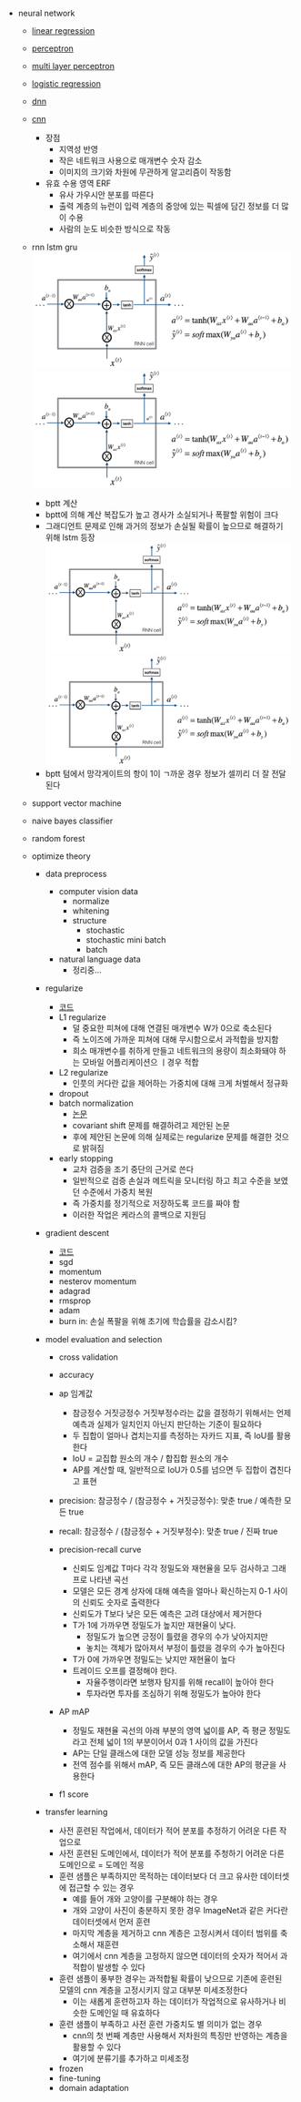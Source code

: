 - neural network
	- [linear regression](./nn)
	- [perceptron](./nn)
	- [multi layer perceptron](./nn)
	- [logistic regression](./nn)
	- [dnn](./dnn)
	- [cnn](./cnn)
		- 장점
			- 지역성 반영
			- 작은 네트워크 사용으로 매개변수 숫자 감소
			- 이미지의 크기와 차원에 무관하게 알고리즘이 작동함
		- 유효 수용 영역 ERF
			- 유사 가우시안 분포를 따른다
			- 출력 계층의 뉴런이 입력 계층의 중앙에 있는 픽셀에 담긴 정보를 더 많이 수용
			- 사람의 눈도 비슷한 방식으로 작동
	- rnn lstm gru
	  ![rnn 구조](./rnn/rnn.png)
	  ![rnn 논문](./rnn/rnn.png)
		- bptt 계산
		- bptt에 의해 계산 복잡도가 높고 경사가 소실되거나 폭팔할 위험이 크다
		- 그래디언트 문제로 인해 과거의 정보가 손실될 확률이 높으므로 해결하기 위해 lstm 등장
		  ![lstm 구조](./rnn/rnn.png)
		  ![lstm 논문](./rnn/rnn.png)
		- bptt 텀에서 망각게이트의 항이 1이 ㄱ까운 경우 정보가 셀끼리 더 잘 전달된다

	- support vector machine
	- naive bayes classifier
	- random forest

	- optimize theory
		- data preprocess
			- computer vision data
				- normalize
				- whitening
				- structure
					- stochastic
					- stochastic mini batch
					- batch
			- natural language data
				- 정리중...

		- regularize
			- [코드](./neural_network/variations_of_regularize_by_lenet5.py)
			- L1 regularize
				- 덜 중요한 피쳐에 대해 연결된 매개변수 W가 0으로 축소된다
				- 즉 노이즈에 가까운 피쳐에 대해 무시함으로서 과적합을 방지함
				- 희소 매개변수를 취하게 만들고 네트워크의 용량이 최소화돼야 하는 모바일 어플리케이션으 ㅣ경우 적합
			- L2 regularize
				- 인풋의 커다란 값을 제어하는 가중치에 대해 크게 처벌해서 정규화
			- dropout
			- batch normalization
				- [논문](./paper/batch_normalization.pdf)
				- covariant shift 문제를 해결하려고 제안된 논문
				- 후에 제안된 논문에 의해 실제로는 regularize 문제를 해결한 것으로 밝혀짐
			- early stopping
				- 교차 검증을 조기 중단의 근거로 쓴다
				- 일반적으로 검증 손실과 메트릭을 모니터링 하고 최고 수준을 보였던 수준에서 가중치 복원
				- 즉 가중치를 정기적으로 저장하도록 코드를 짜야 함
				- 이러한 작업은 케라스의 콜백으로 지원딤

		- gradient descent
			- [코드](./neural_network/variations_of_optimizer_by_lenet5.py)
			- sgd
			- momentum
			- nesterov momentum
			- adagrad
			- rmsprop
			- adam
			- burn in: 손실 폭팔을 위해 초기에 학습률을 감소시킴?

		- model evaluation and selection
			- cross validation

			- accuracy

			- ap 임계값
				- 참긍정수 거짓긍정수 거짓부정수라는 값을 결정하기 위해서는 언제 예측과 실제가 일치인지 아닌지 판단하는 기준이 필요하다
				- 두 집합이 얼마나 겹치는지를 측정하는 자카드 지표, 즉 IoU를 활용한다
				- IoU = 교집합 원소의 개수 / 합집합 원소의 개수
				- AP를 계산할 때, 일반적으로 IoU가 0.5를 넘으면 두 집합이 겹친다고 표현

			- precision: 참긍정수 / (참긍정수 + 거짓긍정수): 맞춘 true / 예측한 모든 true

			- recall: 참긍정수 / (참긍정수 + 거짓부정수): 맞춘 true / 진짜 true

			- precision-recall curve
				- 신뢰도 임계값 T마다 각각 정밀도와 재현율을 모두 검사하고 그래프로 나타낸 곡선
				- 모델은 모든 경계 상자에 대해 예측을 얼마나 확신하는지 0-1 사이의 신뢰도 숫자로 출력한다
				- 신뢰도가 T보다 낮은 모든 예측은 고려 대상에서 제거한다
				- T가 1에 가까우면 정밀도가 높지만 재현율이 낮다.
					- 정밀도가 높으면 긍정이 틀렸을 경우의 수가 낮아지지만
					- 놓치는 객체가 많아져서 부정이 틀렸을 경우의 수가 높아진다
				- T가 0에 가까우면 정밀도는 낮지만 재현율이 높다
				- 트레이드 오프를 결정해야 한다.
					- 자율주행이라면 보행자 탐지를 위해 recall이 높아야 한다
					- 투자라면 투자를 조심하기 위해 정밀도가 높아야 한다

			- AP mAP
				- 정밀도 재현율 곡선의 아래 부분의 영역 넓이를 AP, 즉 평균 정밀도라고 전체 넓이 1의 부분이어서 0과 1 사이의 값을 가진다
				- AP는 단일 클래스에 대한 모델 성능 정보를 제공한다
				- 전역 점수를 위해서 mAP, 즉 모든 클래스에 대한 AP의 평균을 사용한다

			- f1 score

		- transfer learning
			- 사전 훈련된 작업에서, 데이터가 적어 분포를 추정하기 어려운 다른 작업으로
			- 사전 훈련된 도메인에서, 데이터가 적어 분포를 주청하기 어려운 다른 도메인으로 = 도메인 적응
			- 훈련 샘플은 부족하지만 목적하는 데이터보다 더 크고 유사한 데이터셋에 접근할 수 있는 경우
				- 예를 들어 개와 고양이를 구분해야 하는 경우
				- 개와 고양이 사진이 충분하지 못한 경우 ImageNet과 같은 커다란 데이터셋에서 먼저 훈련
				- 마지막 계층을 제거하고 cnn 계층은 고정시켜서 데이터 범위를 축소해서 재훈련
				- 여기에서 cnn 계층을 고정하지 않으면 데이터의 숫자가 적어서 과적합이 발생할 수 있다
			- 훈련 샘플이 풍부한 경우는 과적합될 확률이 낮으므로 기존에 훈련된 모델의 cnn 계층을 고정시키지 않고 대부분 미세조정한다
				- 이는 새롭게 훈련하고자 하는 데이터가 작업적으로 유사하거나 비슷한 도메인일 때 유효하다
			- 훈련 샘플이 부족하고 사전 훈련 가중치도 별 의미가 없는 경우
				- cnn의 첫 번째 계층만 사용해서 저차원의 특징만 반영하는 계층을 활용할 수 있다
				- 여기에 분류기를 추가하고 미세조정
			- frozen
			- fine-tuning
			- domain adaptation